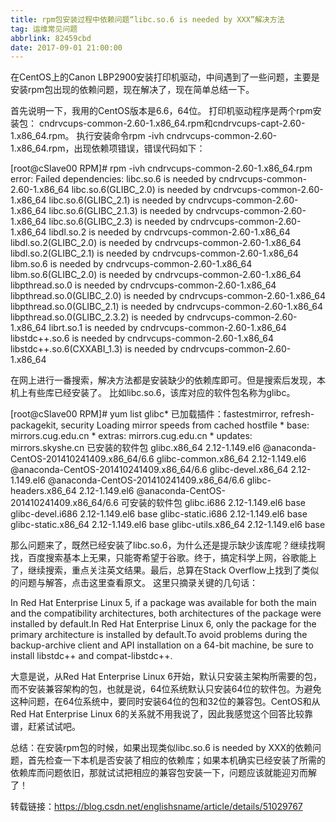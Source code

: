 ```yaml
---
title: rpm包安装过程中依赖问题“libc.so.6 is needed by XXX”解决方法
tag: 运维常见问题
abbrlink: 82459cbd
date: 2017-09-01 21:00:00
---
```


在CentOS上的Canon LBP2900安装打印机驱动，中间遇到了一些问题，主要是安装rpm包出现的依赖问题，现在解决了，现在简单总结一下。

<!--more-->

首先说明一下，我用的CentOS版本是6.6，64位。
打印机驱动程序是两个rpm安装包：
cndrvcups-common-2.60-1.x86_64.rpm和cndrvcups-capt-2.60-1.x86_64.rpm。
执行安装命令rpm -ivh cndrvcups-common-2.60-1.x86_64.rpm，出现依赖项错误，错误代码如下：

[root@cSlave00 RPM]# rpm -ivh cndrvcups-common-2.60-1.x86_64.rpm
error: Failed dependencies:
libc.so.6 is needed by cndrvcups-common-2.60-1.x86_64
libc.so.6(GLIBC_2.0) is needed by cndrvcups-common-2.60-1.x86_64
libc.so.6(GLIBC_2.1) is needed by cndrvcups-common-2.60-1.x86_64
libc.so.6(GLIBC_2.1.3) is needed by cndrvcups-common-2.60-1.x86_64
libc.so.6(GLIBC_2.3) is needed by cndrvcups-common-2.60-1.x86_64
libdl.so.2 is needed by cndrvcups-common-2.60-1.x86_64
libdl.so.2(GLIBC_2.0) is needed by cndrvcups-common-2.60-1.x86_64
libdl.so.2(GLIBC_2.1) is needed by cndrvcups-common-2.60-1.x86_64
libm.so.6 is needed by cndrvcups-common-2.60-1.x86_64
libm.so.6(GLIBC_2.0) is needed by cndrvcups-common-2.60-1.x86_64
libpthread.so.0 is needed by cndrvcups-common-2.60-1.x86_64
libpthread.so.0(GLIBC_2.0) is needed by cndrvcups-common-2.60-1.x86_64
libpthread.so.0(GLIBC_2.1) is needed by cndrvcups-common-2.60-1.x86_64
libpthread.so.0(GLIBC_2.3.2) is needed by cndrvcups-common-2.60-1.x86_64
librt.so.1 is needed by cndrvcups-common-2.60-1.x86_64
libstdc++.so.6 is needed by cndrvcups-common-2.60-1.x86_64
libstdc++.so.6(CXXABI_1.3) is needed by cndrvcups-common-2.60-1.x86_64

在网上进行一番搜索，解决方法都是安装缺少的依赖库即可。但是搜索后发现，本机上有些库已经安装了。
比如libc.so.6，该库对应的软件包名称为glibc。

[root@cSlave00 RPM]# yum list glibc*
已加载插件：fastestmirror, refresh-packagekit, security
Loading mirror speeds from cached hostfile
\* base: mirrors.cug.edu.cn
\* extras: mirrors.cug.edu.cn
\* updates: mirrors.skyshe.cn
已安装的软件包 glibc.x86_64 2.12-1.149.el6
@anaconda-CentOS-201410241409.x86_64/6.6
glibc-common.x86_64 2.12-1.149.el6
@anaconda-CentOS-201410241409.x86_64/6.6
glibc-devel.x86_64 2.12-1.149.el6
@anaconda-CentOS-201410241409.x86_64/6.6
glibc-headers.x86_64 2.12-1.149.el6
@anaconda-CentOS-201410241409.x86_64/6.6
可安装的软件包
glibc.i686 2.12-1.149.el6 base
glibc-devel.i686 2.12-1.149.el6 base
glibc-static.i686 2.12-1.149.el6 base
glibc-static.x86_64 2.12-1.149.el6 base
glibc-utils.x86_64 2.12-1.149.el6 base

那么问题来了，既然已经安装了libc.so.6，为什么还是提示缺少该库呢？继续找啊找，百度搜索基本上无果，只能寄希望于谷歌。终于，搞定科学上网，谷歌能上了，继续搜索，重点关注英文结果。最后，总算在Stack
 Overflow上找到了类似的问题与解答，点击这里查看原文。
这里只摘录关键的几句话：

In Red Hat Enterprise Linux 5, if a package was available for both the main and the compatibility architectures, both architectures of the package were installed by default.In Red Hat Enterprise Linux 6, only the package for the primary architecture is installed by default.To avoid problems during the backup-archive client and API installation on a 64-bit machine, be sure to install libstdc++ and compat-libstdc++.

大意是说，从Red Hat Enterprise Linux 6开始，默认只安装主架构所需要的包，而不安装兼容架构的包，也就是说，64位系统默认只安装64位的软件包。为避免这种问题，在64位系统中，要同时安装64位的包和32位的兼容包。CentOS和从Red Hat Enterprise Linux 6的关系就不用我说了，因此我感觉这个回答比较靠谱，赶紧试试吧。

总结：在安装rpm包的时候，如果出现类似libc.so.6 is needed by XXX的依赖问题，首先检查一下本机是否安装了相应的依赖库；如果本机确实已经安装了所需的依赖库而问题依旧，那就试试把相应的兼容包安装一下，问题应该就能迎刃而解了！

转载链接：https://blog.csdn.net/englishsname/article/details/51029767
